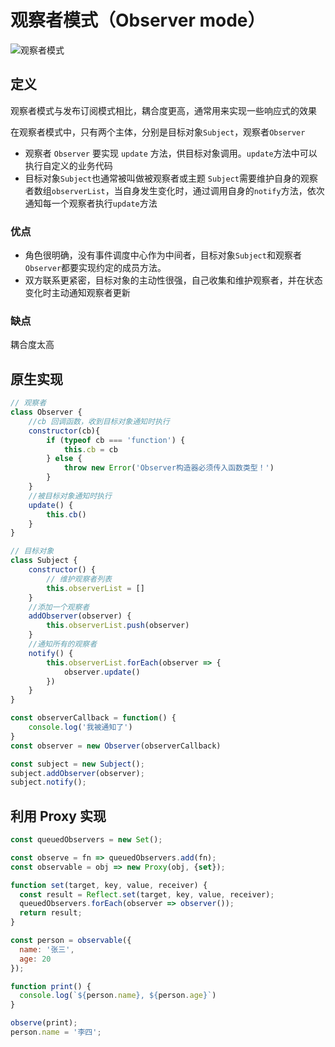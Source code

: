 # 观察者模式（Observer mode）

![观察者模式](https://github.com/YuArtian/yuartian.github.io/blob/master/.gitbook/assets/%E8%A7%82%E5%AF%9F%E8%80%85%E6%A8%A1%E5%BC%8F.png?raw=true)

## 定义

观察者模式与发布订阅模式相比，耦合度更高，通常用来实现一些响应式的效果

在观察者模式中，只有两个主体，分别是目标对象`Subject`，观察者`Observer`

- 观察者 `Observer` 要实现 `update` 方法，供目标对象调用。`update`方法中可以执行自定义的业务代码
- 目标对象`Subject`也通常被叫做被观察者或主题
  `Subject`需要维护自身的观察者数组`observerList`，当自身发生变化时，通过调用自身的`notify`方法，依次通知每一个观察者执行`update`方法

### 优点

- 角色很明确，没有事件调度中心作为中间者，目标对象`Subject`和观察者`Observer`都要实现约定的成员方法。
- 双方联系更紧密，目标对象的主动性很强，自己收集和维护观察者，并在状态变化时主动通知观察者更新

### 缺点

耦合度太高

## 原生实现

```js
// 观察者
class Observer {
    //cb 回调函数，收到目标对象通知时执行
    constructor(cb){
        if (typeof cb === 'function') {
            this.cb = cb
        } else {
            throw new Error('Observer构造器必须传入函数类型！')
        }
    }
    //被目标对象通知时执行
    update() {
        this.cb()
    }
}

// 目标对象
class Subject {
    constructor() {
        // 维护观察者列表
        this.observerList = []
    }
    //添加一个观察者
    addObserver(observer) {
        this.observerList.push(observer)
    }
    //通知所有的观察者
    notify() {
        this.observerList.forEach(observer => {
            observer.update()
        })
    }
}

const observerCallback = function() {
    console.log('我被通知了')
}
const observer = new Observer(observerCallback)

const subject = new Subject();
subject.addObserver(observer);
subject.notify();

```

## 利用 Proxy 实现

```js
const queuedObservers = new Set();

const observe = fn => queuedObservers.add(fn);
const observable = obj => new Proxy(obj, {set});

function set(target, key, value, receiver) {
  const result = Reflect.set(target, key, value, receiver);
  queuedObservers.forEach(observer => observer());
  return result;
}

const person = observable({
  name: '张三',
  age: 20
});

function print() {
  console.log(`${person.name}, ${person.age}`)
}

observe(print);
person.name = '李四';
```



